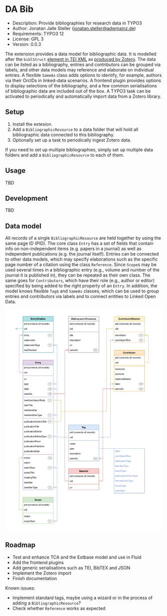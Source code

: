 # DA Bib

- Description: Provide bibliographies for research data in TYPO3
- Author: Jonatan Jalle Steller ([jonatan.steller@adwmainz.de](mailto:jonatan.steller@adwmainz.de))
- Requirements: TYPO3 12
- License: GPL 3
- Version: 0.0.3

The extension provides a data model for bibliographic data. It is modelled after the `biblStruct` [element in TEI XML](https://www.tei-c.org/release/doc/tei-p5-doc/en/html/ref-biblStruct.html) as [produced by Zotero](https://github.com/zotero/translators/blob/master/TEI.js). The data can be listed as a bibliography, entries and contributors can be grouped via labels, and other data models may reference and elaborate on individual entries. A flexible `SameAs` class adds options to identify, for example, authors via their OrcIDs in linked-data scenarios. A frontend plugin provides options to display selections of the bibliography, and a few common serialisations of bibliographic data are included out of the box. A TYPO3 task can be activated to periodically and automatically import data from a Zotero library.

## Setup

1. Install the extesion.
2. Add a `BibliographicResource` to a data folder that will hold all bibliographic data connected to this bibliography.
3. Optionally set up a task to periodically ingest Zotero data.

If you need to set up multiple bibliographies, simply set up multiple data folders and add a `BibliographicResource` to each of them.

## Usage

TBD

## Development

TBD

## Data model

All records of a single `BibliographicResource` are held together by using the same page ID (PID). The core class `Entry` has a set of fields that contain info on non-independent items (e.g. papers in a journal) as well as independent publications (e.g. the journal itself). Entries can be connected to other data models, which may specify elaborations such as the specific page number of a citation using the class `Reference`. Since `Scope`s may be used several times in a bibliographic entry (e.g., volume and number of the journal it is published in), they can be repeated as their own class. The same goes for `Contributors`, which have their role (e.g., author or editor) specified by being added to the right property of an `Entry`. In addition, the model knows flexible `Tag`s and `SameAs` classes, which can be used to group entries and contributors via labels and to connect entities to Linked Open Data.

![Data model of DA Bib, drawn using draw.io](Documentation/datamodel.png)

## Roadmap

- Test and enhance TCA and the Extbase model and use in Fluid
- Add the frontend plugins
- Add generic serialisations such as TEI, BibTEX and JSON
- Implement the Zotero import
- Finish documentation

Known issues:

- Implement standard tags, maybe using a wizard or in the process of adding a `BibliographicResource`?
- Check whether `Reference` works as expected
